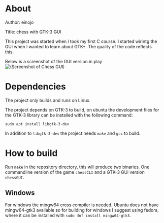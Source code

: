 # About
Author: einojo

Title: chess with GTK-3 GUI

This project was started when I took my first C course. I started wirintg the GUI when I wanted to learn about GTK+.
The quality of the code reflects this.

Below is a screenshot of the GUI version in play
![(Screenshot of Chess GUI)](/images/chess.png)

# Dependencies

The project only builds and runs on Linux.

The project depends on GTK-3 to build, on ubuntu the development files for the GTK-3 library can be installed with the following command:

```
sudo apt install libgtk-3-dev
```

In addition to `libgtk-3-dev` the project needs `make` and `gcc` to build.

# How to build

Run `make` in the repository directory, this will produce two binaries. One commandline version of the game `chessCLI` and a GTK-3 GUI version `chessGUI`.

## Windows

For windows the mingw64 cross compiler is needed. Ubuntu does not have mingw64-gtk3 available
so for building for windows I suggest using fedora, where it can be installed with
`sudo dnf install mingw64-gtk3`. 
